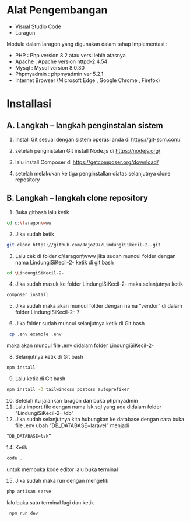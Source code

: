 # Alat Pengembangan

 - Visual Studio Code
 - Laragon
 
 Module dalam laragon yang digunakan dalam tahap Implementasi :
 - PHP : Php version 8.2 atau versi lebih atasnya  
 - Apache : Apache version httpd-2.4.54 
 - Mysql : Mysql version 8.0.30 
 - Phpmyadmin : phpmyadmin ver 5.2.1  
 - Internet Browser (Microsoft Edge , Google Chrome , Firefox)

# Installasi

## A. Langkah – langkah penginstalan sistem
			
1. Install Git sesuai dengan sistem operasi anda di https://git-scm.com/ 
2. setelah penginstalan Git install Node.js di https://nodejs.org/ 
3. lalu install Composer di https://getcomposer.org/download/ 

4. setelah melakukan ke tiga penginstallan diatas selanjutnya clone repository

 

## B. Langkah – langkah clone repository

 1. Buka gitbash lalu ketik 
 ```bash
 cd c:\laragon\www
 ``` 
 2. Jika sudah ketik 
  ```bash
 git clone https://github.com/Jojo297/LindungiSikecil-2-.git 
 ```
 3. Lalu cek di folder c:\laragon\www jika sudah muncul folder dengan nama LindungiSiKecil-2- ketik di git bash 
 ```bash
 cd \LindungiSiKecil-2-
 ``` 
 4. Jika sudah masuk ke folder LindungiSiKecil-2- maka selanjutnya ketik 
 ```bash
 composer install
 ``` 
 5. Jika sudah maka akan muncul folder dengan nama “vendor” di dalam folder LindungiSiKecil-2- 7 
 
 7. Jika folder sudah muncul selanjutnya ketik di Git bash 
```bash
 cp .env.example .env
 ```
  maka akan muncul file .env didalam folder LindungiSiKecil-2-
  
 8. Selanjutnya ketik di Git bash 
 ```bash
 npm install
 ``` 
 9. Lalu ketik di Git bash 
 ```bash
 npm install -D tailwindcss postcss autoprefixer 
 ```
  
 10. Setelah itu jalankan laragon dan buka phpmyadmin 
 11. Lalu import file dengan nama lsk.sql yang ada didalam folder “LindungiSiKecil-2- /db” 
 12. Jika sudah selanjutnya kita hubungkan ke database dengan cara buka file .env ubah “DB_DATABASE=laravel” menjadi 
```bash
“DB_DATABASE=lsk”
``` 
 14. Ketik 
```bash
code .
``` 
untuk membuka kode editor lalu buka terminal 
 
 15. Jika sudah maka run dengan mengetik 
```bash
php artisan serve
```
 lalu buka satu terminal lagi dan ketik
```bash
 npm run dev
 ```

